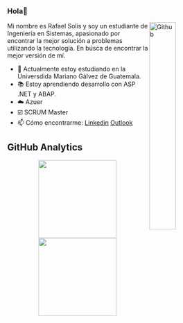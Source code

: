 ### Hola👋 

<img width="35%" align="right" alt="Github" src="https://user-images.githubusercontent.com/48678280/88862734-4903af80-d201-11ea-968b-9c939d88a37c.gif" />

Mi nombre es Rafael Solis y soy un estudiante de Ingeniería en Sistemas, apasionado por encontrar la mejor solución a problemas utilizando la tecnología.
En búsca de encontrar la mejor versión de mí.

- 🔭 Actualmente estoy estudiando en la Universdida Mariano Gálvez de Guatemala.
- 📚 Estoy aprendiendo desarrollo con ASP .NET y ABAP.
- ☁️ Azuer
- ☑️ SCRUM Master
- 📫 Cómo encontrarme: [Linkedin](https://www.linkedin.com/in/jos%C3%A9-rafael-solis-franco-60a857174) [Outlook](mailto:jrsolis1997@)




##  GitHub Analytics
<p align="center">
<a href="https://github.com/jorasofra">
  <img height="180em" src="https://github-readme-stats-eight-theta.vercel.app/api?username=jorasofra&show_icons=true&theme=algolia&include_all_commits=true&count_private=true"/>
  <img height="180em" src="https://github-readme-stats-eight-theta.vercel.app/api/top-langs/?username=jorasofra&layout=compact&langs_count=8&theme=algolia"/>
</a>
</p>
